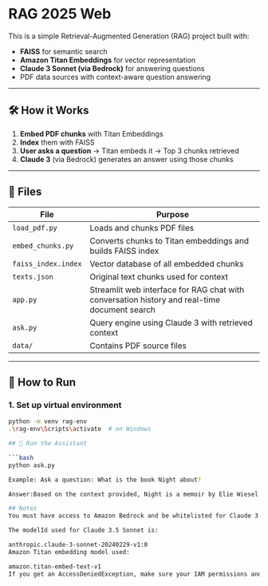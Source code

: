 # RAG 2025 Web

This is a simple Retrieval-Augmented Generation (RAG) project built with:
-  **FAISS** for semantic search
-  **Amazon Titan Embeddings** for vector representation
-  **Claude 3 Sonnet (via Bedrock)** for answering questions
-  PDF data sources with context-aware question answering

---

## 🛠️ How it Works

1. **Embed PDF chunks** with Titan Embeddings
2. **Index** them with FAISS
3. **User asks a question** → Titan embeds it → Top 3 chunks retrieved
4. **Claude 3** (via Bedrock) generates an answer using those chunks

---

## 📁 Files

| File | Purpose |
|------|---------|
| `load_pdf.py` | Loads and chunks PDF files |
| `embed_chunks.py` | Converts chunks to Titan embeddings and builds FAISS index |
| `faiss_index.index` | Vector database of all embedded chunks |
| `texts.json` | Original text chunks used for context |
| `app.py` | Streamlit web interface for RAG chat with conversation history and real-time document search |
| `ask.py` | Query engine using Claude 3 with retrieved context |
| `data/` | Contains PDF source files |

---

## 🚀 How to Run

### 1. Set up virtual environment
 
```bash
python -m venv rag-env
.\rag-env\Scripts\activate  # on Windows

## 🚀 Run the Assistant

```bash
python ask.py

Example: Ask a question: What is the book Night about?

Answer:Based on the context provided, Night is a memoir by Elie Wiesel about...

## Notes
You must have access to Amazon Bedrock and be whitelisted for Claude 3.

The modelId used for Claude 3.5 Sonnet is:

anthropic.claude-3-sonnet-20240229-v1:0
Amazon Titan embedding model used:

amazon.titan-embed-text-v1
If you get an AccessDeniedException, make sure your IAM permissions and Bedrock access are configured.

